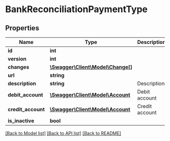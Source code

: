 # BankReconciliationPaymentType

## Properties
Name | Type | Description | Notes
------------ | ------------- | ------------- | -------------
**id** | **int** |  | [optional] 
**version** | **int** |  | [optional] 
**changes** | [**\Swagger\Client\Model\Change[]**](Change.md) |  | [optional] 
**url** | **string** |  | [optional] 
**description** | **string** | Description | [optional] 
**debit_account** | [**\Swagger\Client\Model\Account**](Account.md) | Debit account | [optional] 
**credit_account** | [**\Swagger\Client\Model\Account**](Account.md) | Credit account | [optional] 
**is_inactive** | **bool** |  | [optional] 

[[Back to Model list]](../README.md#documentation-for-models) [[Back to API list]](../README.md#documentation-for-api-endpoints) [[Back to README]](../README.md)


